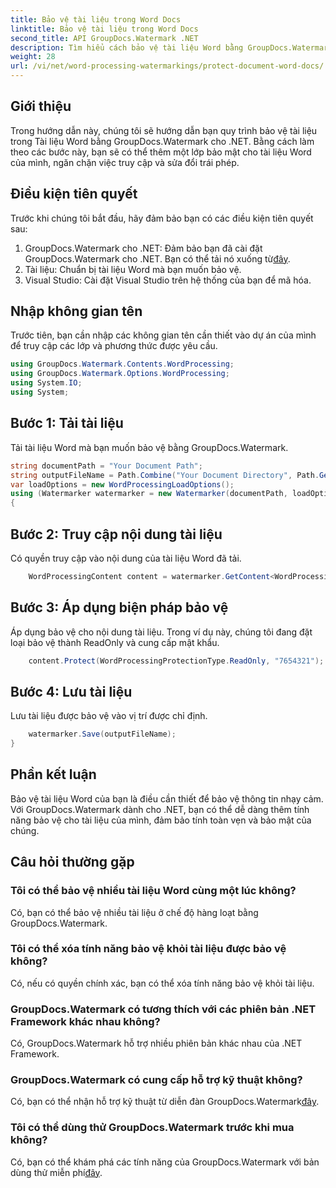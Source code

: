 ```yaml
---
title: Bảo vệ tài liệu trong Word Docs
linktitle: Bảo vệ tài liệu trong Word Docs
second_title: API GroupDocs.Watermark .NET
description: Tìm hiểu cách bảo vệ tài liệu Word bằng GroupDocs.Watermark cho .NET. Hãy làm theo hướng dẫn từng bước của chúng tôi để dễ dàng tăng cường bảo mật cho tài liệu của bạn.
weight: 28
url: /vi/net/word-processing-watermarkings/protect-document-word-docs/
---
```

## Giới thiệu
Trong hướng dẫn này, chúng tôi sẽ hướng dẫn bạn quy trình bảo vệ tài liệu trong Tài liệu Word bằng GroupDocs.Watermark cho .NET. Bằng cách làm theo các bước này, bạn sẽ có thể thêm một lớp bảo mật cho tài liệu Word của mình, ngăn chặn việc truy cập và sửa đổi trái phép.
## Điều kiện tiên quyết
Trước khi chúng tôi bắt đầu, hãy đảm bảo bạn có các điều kiện tiên quyết sau:
1.  GroupDocs.Watermark cho .NET: Đảm bảo bạn đã cài đặt GroupDocs.Watermark cho .NET. Bạn có thể tải nó xuống từ[đây](https://releases.groupdocs.com/Watermark/net/).
2. Tài liệu: Chuẩn bị tài liệu Word mà bạn muốn bảo vệ.
3. Visual Studio: Cài đặt Visual Studio trên hệ thống của bạn để mã hóa.

## Nhập không gian tên
Trước tiên, bạn cần nhập các không gian tên cần thiết vào dự án của mình để truy cập các lớp và phương thức được yêu cầu.
```csharp
using GroupDocs.Watermark.Contents.WordProcessing;
using GroupDocs.Watermark.Options.WordProcessing;
using System.IO;
using System;
```
## Bước 1: Tải tài liệu
Tải tài liệu Word mà bạn muốn bảo vệ bằng GroupDocs.Watermark.
```csharp
string documentPath = "Your Document Path";
string outputFileName = Path.Combine("Your Document Directory", Path.GetFileName(documentPath));
var loadOptions = new WordProcessingLoadOptions();
using (Watermarker watermarker = new Watermarker(documentPath, loadOptions))
{
```
## Bước 2: Truy cập nội dung tài liệu
Có quyền truy cập vào nội dung của tài liệu Word đã tải.
```csharp
    WordProcessingContent content = watermarker.GetContent<WordProcessingContent>();
```
## Bước 3: Áp dụng biện pháp bảo vệ
Áp dụng bảo vệ cho nội dung tài liệu. Trong ví dụ này, chúng tôi đang đặt loại bảo vệ thành ReadOnly và cung cấp mật khẩu.
```csharp
    content.Protect(WordProcessingProtectionType.ReadOnly, "7654321");
```
## Bước 4: Lưu tài liệu
Lưu tài liệu được bảo vệ vào vị trí được chỉ định.
```csharp
    watermarker.Save(outputFileName);
}
```

## Phần kết luận
Bảo vệ tài liệu Word của bạn là điều cần thiết để bảo vệ thông tin nhạy cảm. Với GroupDocs.Watermark dành cho .NET, bạn có thể dễ dàng thêm tính năng bảo vệ cho tài liệu của mình, đảm bảo tính toàn vẹn và bảo mật của chúng.
## Câu hỏi thường gặp
### Tôi có thể bảo vệ nhiều tài liệu Word cùng một lúc không?
Có, bạn có thể bảo vệ nhiều tài liệu ở chế độ hàng loạt bằng GroupDocs.Watermark.
### Tôi có thể xóa tính năng bảo vệ khỏi tài liệu được bảo vệ không?
Có, nếu có quyền chính xác, bạn có thể xóa tính năng bảo vệ khỏi tài liệu.
### GroupDocs.Watermark có tương thích với các phiên bản .NET Framework khác nhau không?
Có, GroupDocs.Watermark hỗ trợ nhiều phiên bản khác nhau của .NET Framework.
### GroupDocs.Watermark có cung cấp hỗ trợ kỹ thuật không?
 Có, bạn có thể nhận hỗ trợ kỹ thuật từ diễn đàn GroupDocs.Watermark[đây](https://forum.groupdocs.com/c/watermark/19).
### Tôi có thể dùng thử GroupDocs.Watermark trước khi mua không?
 Có, bạn có thể khám phá các tính năng của GroupDocs.Watermark với bản dùng thử miễn phí[đây](https://releases.groupdocs.com/).
